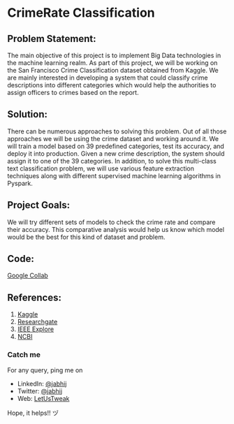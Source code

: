 # CrimeRate Classification

## Problem Statement:
The main objective of this project is to implement Big Data technologies in the machine learning realm. As part of this project, we will be working on the San Francisco Crime Classification dataset obtained from Kaggle. We are mainly interested in developing a system that could classify crime descriptions into different categories which would help the authorities to assign officers to crimes based on the report.

## Solution:
There can be numerous approaches to solving this problem. Out of all those approaches we will be using the crime dataset and working around it. We will train a model based on 39 predefined categories, test its accuracy, and deploy it into production. Given a new crime description, the system should assign it to one of the 39 categories. In addition, to solve this multi-class text classification problem, we will use various feature extraction techniques along with different supervised machine learning algorithms in Pyspark.

## Project Goals:
We will try different sets of models to check the crime rate and compare their accuracy. This comparative analysis would help us know which model would be the best for this kind of dataset and problem.

## Code:
[Google Collab](https://colab.research.google.com/drive/1juxysO6SyHM7lboyeWRnWpcn7DUcwPKv#scrollTo=NWvnz9iqFETy)

## References:
1. [Kaggle](https://www.kaggle.com/datasets/kaggle/san-francisco-crime-classification)
2. [Researchgate](https://www.researchgate.net/publication/347219439_Crime_Rate_Prediction_Using_Machine_Learning_and_Data_Mining)
3. [IEEE Explore](https://ieeexplore.ieee.org/document/9170731)
4. [NCBI](https://www.ncbi.nlm.nih.gov/pmc/articles/PMC8529125/)

### Catch me
For any query, ping me on 
- LinkedIn: [@jabhij](https://www.linkedin.com/in/jabhij/)
- Twitter: [@jabhij](https://twitter.com/jabhij)
- Web: [LetUsTweak](http://letustweak.com)

Hope, it helps!! ヅ
